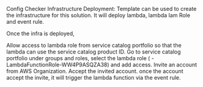 
Config Checker Infrastructure Deployment: Template can be used to create the infrastructure for this solution. It will deploy lambda, lambda Iam Role and event rule.

Once the infra is deployed,

Allow access to lambda role from service catalog portfolio so that the lambda can use the service catalog product ID. Go to service catalog portfolio under groups and roles, select the lambda role ( <STACKNAME>-LambdaFunctionRole-WW4P9ASQZA38) and add access. Invite an account from AWS Organization. Accept the invited account. once the account accept the invite, it will trigger the lambda function via the event rule.
